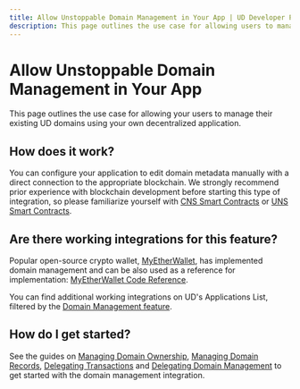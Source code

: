 ```yaml
---
title: Allow Unstoppable Domain Management in Your App | UD Developer Portal
description: This page outlines the use case for allowing users to manage their existing UD domains in your app.
---
```


# Allow Unstoppable Domain Management in Your App

This page outlines the use case for allowing your users to manage their existing UD domains using your own decentralized application.

## How does it work?

You can configure your application to edit domain metadata manually with a direct connection to the appropriate blockchain. We strongly recommend prior experience with blockchain development before starting this type of integration, so please familiarize yourself with [CNS Smart Contracts](../developer-toolkit/smart-contracts/cns-smart-contracts.md) or [UNS Smart Contracts](../developer-toolkit/smart-contracts/uns-smart-contracts.md).

## Are there working integrations for this feature?

Popular open-source crypto wallet, [MyEtherWallet](https://www.myetherwallet.com/), has implemented domain management and can be also used as a reference for implementation: [MyEtherWallet Code Reference](https://github.com/MyEtherWallet/MyEtherWallet/tree/master/src/dapps/Unstoppable).

You can find additional working integrations on UD's Applications List, filtered by the [Domain Management feature](https://unstoppabledomains.com/apps?filters=7).

## How do I get started?

See the guides on [Managing Domain Ownership](../manage-domains/index.md), [Managing Domain Records](../manage-domains/managing-domain-records.md), [Delegating Transactions](../manage-domains/delegating-transactions.md) and [Delegating Domain Management](../manage-domains/delegating-domain-management.md) to get started with the domain management integration.
